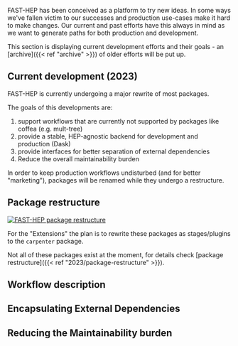 FAST-HEP has been conceived as a platform to try new ideas.
In some ways we've fallen victim to our successes and production use-cases make it hard to make changes.
Our current and past efforts have this always in mind as we want to generate paths for both production and development.

This section is displaying current development efforts and their goals - an [archive]({{< ref "archive" >}}) of older efforts will be put up.


## Current development (2023)

FAST-HEP is currently undergoing a major rewrite of most packages.

The goals of this developments are:
1. support workflows that are currently not supported by packages like coffea (e.g. mult-tree)
1. provide a stable, HEP-agnostic backend for development and production (Dask)
1. provide interfaces for better separation of external dependencies
1. Reduce the overall maintainability burden

In order to keep production workflows undisturbed (and for better "marketing"), packages will be renamed while they undergo a restructure.

## Package restructure

[![FAST-HEP package restructure](/images/package_restructure.png)](/images/package_restructure.png)

For the "Extensions" the plan is to rewrite these packages as stages/plugins to the `carpenter` package.

Not all of these packages exist at the moment, for details check [package restructure]({{< ref "2023/package-restructure" >}}).

## Workflow description

## Encapsulating External Dependencies

## Reducing the Maintainability burden
